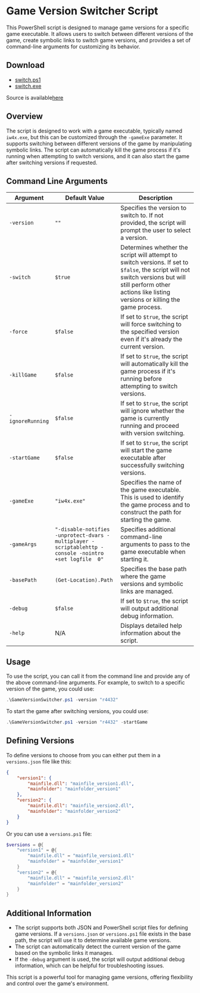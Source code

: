 # Game Version Switcher Script

This PowerShell script is designed to manage game versions for a specific game executable. It allows users to switch between different versions of the game, create symbolic links to switch game versions, and provides a set of command-line arguments for customizing its behavior.

## Download
- [switch.ps1](https://github.com/Bluscream/Scripts/raw/master/switch.ps1)
- [switch.exe](https://github.com/Bluscream/Scripts/raw/master/switch.exe)

Source is available[here](https://github.com/Bluscream/Scripts/blob/master/switch.ps1)

## Overview

The script is designed to work with a game executable, typically named `iw4x.exe`, but this can be customized through the `-gameExe` parameter. It supports switching between different versions of the game by manipulating symbolic links. The script can automatically kill the game process if it's running when attempting to switch versions, and it can also start the game after switching versions if requested.

## Command Line Arguments

| Argument | Default Value | Description |
|----------|---------------|-------------|
| `-version` | `""` | Specifies the version to switch to. If not provided, the script will prompt the user to select a version. |
| `-switch` | `$true` | Determines whether the script will attempt to switch versions. If set to `$false`, the script will not switch versions but will still perform other actions like listing versions or killing the game process. |
| `-force` | `$false` | If set to `$true`, the script will force switching to the specified version even if it's already the current version. |
| `-killGame` | `$false` | If set to `$true`, the script will automatically kill the game process if it's running before attempting to switch versions. |
| `-ignoreRunning` | `$false` | If set to `$true`, the script will ignore whether the game is currently running and proceed with version switching. |
| `-startGame` | `$false` | If set to `$true`, the script will start the game executable after successfully switching versions. |
| `-gameExe` | `"iw4x.exe"` | Specifies the name of the game executable. This is used to identify the game process and to construct the path for starting the game. |
| `-gameArgs` | `"-disable-notifies -unprotect-dvars -multiplayer -scriptablehttp -console -nointro +set logfile  0"` | Specifies additional command-line arguments to pass to the game executable when starting it. |
| `-basePath` | `(Get-Location).Path` | Specifies the base path where the game versions and symbolic links are managed. |
| `-debug` | `$false` | If set to `$true`, the script will output additional debug information. |
| `-help` | N/A | Displays detailed help information about the script. |

## Usage

To use the script, you can call it from the command line and provide any of the above command-line arguments. For example, to switch to a specific version of the game, you could use:

```powershell
.\GameVersionSwitcher.ps1 -version "r4432"
```

To start the game after switching versions, you could use:

```powershell
.\GameVersionSwitcher.ps1 -version "r4432" -startGame
```

## Defining Versions
To define versions to choose from you can either put them in a `versions.json` file like this:

```json
{
    "version1": {
        "mainfile.dll": "mainfile_version1.dll",
        "mainfolder": "mainfolder_version1"
    },
    "version2": {
        "mainfile.dll": "mainfile_version2.dll",
        "mainfolder": "mainfolder_version2"
    }
}
```
Or you can use a `versions.ps1` file:
```ps1
$versions = @{
    "version1" = @{
        "mainfile.dll" = "mainfile_version1.dll"
        "mainfolder" = "mainfolder_version1"
    }
    "version2" = @{
        "mainfile.dll" = "mainfile_version2.dll"
        "mainfolder" = "mainfolder_version2"
    }
}
```

## Additional Information

- The script supports both JSON and PowerShell script files for defining game versions. If a `versions.json` or `versions.ps1` file exists in the base path, the script will use it to determine available game versions.
- The script can automatically detect the current version of the game based on the symbolic links it manages.
- If the `-debug` argument is used, the script will output additional debug information, which can be helpful for troubleshooting issues.

This script is a powerful tool for managing game versions, offering flexibility and control over the game's environment.